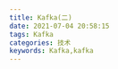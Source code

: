 ```yaml
---
title: Kafka(二)
date: 2021-07-04 20:58:15
tags: Kafka
categories: 技术
keywords: Kafka,kafka
---
```

